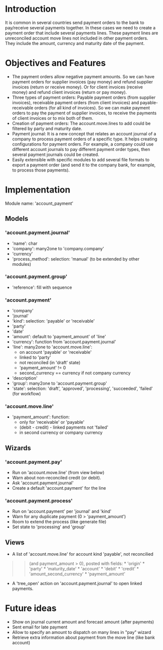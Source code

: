 

# Introduction #

It is common in several countries send payment orders to the bank to pay/receive several payments together. In these cases we need to create a payment order that include several payments lines. These payment lines are unreconciled account move lines not included in other payment orders. They include the amount, currency and maturity date of the payment.

# Objectives and Features #

  * The payment orders allow negative payment amounts. So we can have payment orders for supplier invoices (pay money) and refund supplier invoices (return or receive money). Or for client invoices (receive money) and refund client invoices (return or pay money).
  * Three types of payment orders: Payable payment orders (from supplier invoices), receivable payment orders (from client invoices) and payable-receivable orders (for all kind of invoices). So we can make payment orders to pay the payment of supplier invoices, to receive the payments of client invoices or to mix both of them.
  * Creation of payment orders: The account.move.lines to add could be filtered by party and maturity date.
  * Payment journal: It is a new concept that relates an account journal of a company to process payment orders of a specific type. It helps creating configurations for payment orders. For example, a company could use different account journals to pay different payment order types, then several payment journals could be created.
  * Easily extensible with specific modules to add several file formats to export a payment order (and send it to the company bank, for example, to process those payments).

# Implementation #

Module name: 'account\_payment'

## Models ##

### 'account.payment.journal' ###

  * 'name': char
  * 'company': many2one to 'company.company'
  * 'currency'
  * 'process\_method': selection: 'manual' (to be extended by other modules)

### 'account.payment.group' ###

  * 'reference': fill with sequence

### 'account.payment' ###

  * 'company'
  * 'journal'
  * 'kind': selection: 'payable' or 'receivable'
  * 'party'
  * 'date'
  * 'amount': default to 'payment\_amount' of 'line'
  * 'currency': function from 'account.payment.journal'
  * 'line': many2one to 'account.move.line':
    * on account 'payable' or 'receivable'
    * linked to 'party'
    * not reconciled (in 'draft' state)
    * 'payment\_amount' != 0
    * second\_currency == currency if not company currency
  * 'description'
  * 'group': many2one to 'account.payment.group'
  * 'state': selection: 'draft', 'approved', 'processing', 'succeeded', 'failed' (for workflow)

### 'account.move.line' ###

  * 'payment\_amount': function:
    * only for 'receivable' or 'payable'
    * (debit - credit) - linked payments not 'failed'
    * in second currency or company currency

## Wizards ##

### 'account.payment.pay' ###

  * Run on 'account.move.line' (from view below)
  * Warn about non-reconciled credit (or debit).
  * Ask 'account.payment.journal'
  * Create a default 'account.payment' for the line

### 'account.payment.process' ###

  * Run on 'account.payment' per 'journal' and 'kind'
  * Warn for any duplicate payment (0 > 'payment\_amount')
  * Room to extend the process (like generate file)
  * Set state to 'processing' and 'group'

## Views ##

  * A list of 'account.move.line' for account kind 'payable', not reconcilied
> > (and payment\_amount > 0), posted with fields:
      * 'origin'
      * 'party'
      * 'maturity\_date'
      * 'account'
      * 'debit'
      * 'credit'
      * 'amount\_second\_currency'
      * 'payment\_amount'

  * A 'tree\_open' action on 'account.payment.journal' to open linked payments.

# Future ideas #

  * Show on journal current amount and forecast amount (after payments)
  * Sent email for late payment
  * Allow to specify an amount to dispatch on many lines in "pay" wizard
  * Retrieve extra information about payment from the move line (like bank account)
